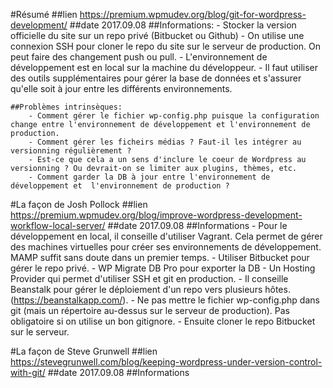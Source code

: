 #Résumé
##lien
		https://premium.wpmudev.org/blog/git-for-wordpress-development/
	##date 
		2017.09.08
	##Informations:
		- Stocker la version officielle du site sur un repo privé (Bitbucket ou Github)
		- On utilise une connexion SSH pour cloner le repo du site sur le serveur
		de production. On peut faire des changement push ou pull. 
		- L'environnement de développement est en local sur la machine du développeur.
		- Il faut utiliser des outils supplémentaires pour gérer la base de données et s'assurer qu'elle soit à jour entre les différents environnements.

	##Problèmes intrinsèques:
		- Comment gérer le fichier wp-config.php puisque la configuration change entre l'environnement de développement et l'environnement de production.
		- Comment gérer les ficheirs médias ? Faut-il les intégrer au versionning régulièrement ?
		- Est-ce que cela a un sens d'inclure le coeur de Wordpress au versionning ? Ou devrait-on se limiter aux plugins, thèmes, etc.
		- Comment garder la DB à jour entre l'environnement de développement et  l'environnement de production ? 


#La façon de Josh Pollock
	##lien
		https://premium.wpmudev.org/blog/improve-wordpress-development-workflow-local-server/
	##date
		2017.09.08
	##Informations
		- Pour le développement en local, il conseille d'utiliser Vagrant. Cela permet de gérer des machines virtuelles pour créer ses environnements de développement. MAMP suffit sans doute dans un premier temps. 
		- Utiliser Bitbucket pour gérer le repo privé.
		- WP Migrate DB Pro pour exporter la DB
		- Un Hosting Provider qui permet d'utiliser SSH et git en production.
		- Il conseille Beanstalk pour gérer le déploiement d'un repo vers plusieurs hôtes. (https://beanstalkapp.com/).
		- Ne pas mettre le fichier wp-config.php dans git (mais un répertoire au-dessus sur le serveur de production). Pas obligatoire si on utilise un bon gitignore.
		- Ensuite cloner le repo Bitbucket sur le serveur.


#La façon de Steve Grunwell
	##lien
		https://stevegrunwell.com/blog/keeping-wordpress-under-version-control-with-git/
	##date
		2017.09.08
	##Informations













